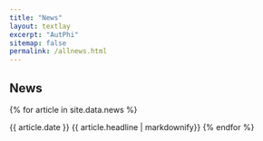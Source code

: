 ```yaml
---
title: "News"
layout: textlay
excerpt: "AutPhi"
sitemap: false
permalink: /allnews.html
---
```


## News

{% for article in site.data.news %}

{{ article.date }}
{{ article.headline | markdownify}}
{% endfor %}
